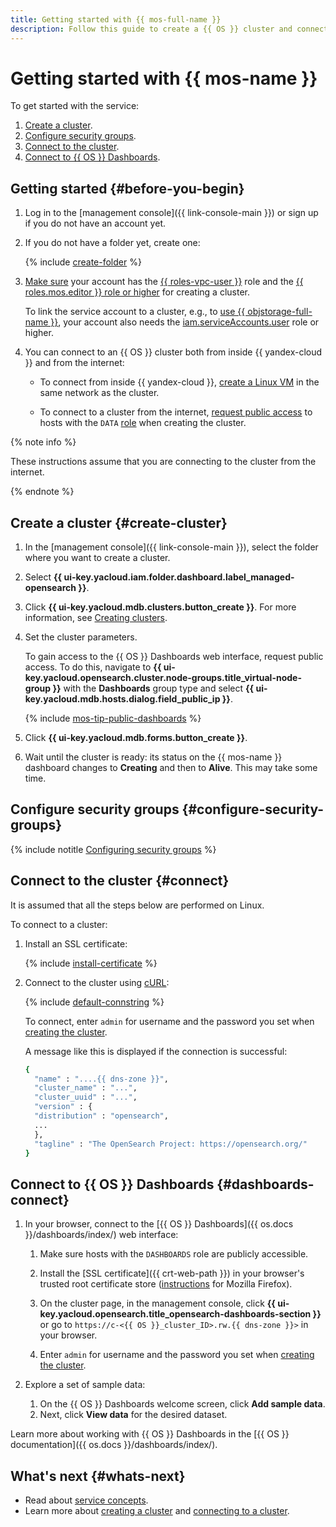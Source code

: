 ```yaml
---
title: Getting started with {{ mos-full-name }}
description: Follow this guide to create a {{ OS }} cluster and connect to it.
---
```


# Getting started with {{ mos-name }}

To get started with the service:
1. [Create a cluster](#create-cluster).
1. [Configure security groups](#configure-security-groups).
1. [Connect to the cluster](#connect).
1. [Connect to {{ OS }} Dashboards](#dashboards-connect).


## Getting started {#before-you-begin}

1. Log in to the [management console]({{ link-console-main }}) or sign up if you do not have an account yet.

1. If you do not have a folder yet, create one:

    {% include [create-folder](../_includes/create-folder.md) %}

1. [Make sure](../iam/operations/roles/get-assigned-roles.md) your account has the [{{ roles-vpc-user }}](../vpc/security/index.md#vpc-user) role and the [{{ roles.mos.editor }} role or higher](security/index.md#roles-list) for creating a cluster.

    To link the service account to a cluster, e.g., to [use {{ objstorage-full-name }}](operations/s3-access.md), your account also needs the [iam.serviceAccounts.user](../iam/security/index.md#iam-serviceAccounts-user) role or higher.

1. You can connect to an {{ OS }} cluster both from inside {{ yandex-cloud }} and from the internet:

    * To connect from inside {{ yandex-cloud }}, [create a Linux VM](../compute/quickstart/quick-create-linux.md) in the same network as the cluster.

    * To connect to a cluster from the internet, [request public access](operations/cluster-create.md) to hosts with the `DATA` [role](concepts/host-roles.md#data) when creating the cluster.

{% note info %}

These instructions assume that you are connecting to the cluster from the internet.

{% endnote %}


## Create a cluster {#create-cluster}

1. In the [management console]({{ link-console-main }}), select the folder where you want to create a cluster.
1. Select **{{ ui-key.yacloud.iam.folder.dashboard.label_managed-opensearch }}**.
1. Click **{{ ui-key.yacloud.mdb.clusters.button_create }}**. For more information, see [Creating clusters](operations/cluster-create.md).
1. Set the cluster parameters.


    To gain access to the {{ OS }} Dashboards web interface, request public access. To do this, navigate to **{{ ui-key.yacloud.opensearch.cluster.node-groups.title_virtual-node-group }}** with the **Dashboards** group type and select **{{ ui-key.yacloud.mdb.hosts.dialog.field_public_ip }}**.

    {% include [mos-tip-public-dashboards](../_includes/mdb/mos/public-dashboards.md) %}


1. Click **{{ ui-key.yacloud.mdb.forms.button_create }}**.
1. Wait until the cluster is ready: its status on the {{ mos-name }} dashboard changes to **Creating** and then to **Alive**. This may take some time.


## Configure security groups {#configure-security-groups}

{% include notitle [Configuring security groups](../_includes/mdb/mos/configuring-security-groups.md) %}


## Connect to the cluster {#connect}

It is assumed that all the steps below are performed on Linux.

To connect to a cluster:

1. Install an SSL certificate:

   {% include [install-certificate](../_includes/mdb/mos/install-certificate.md) %}

1. Connect to the cluster using [cURL](https://curl.haxx.se/):

   {% include [default-connstring](../_includes/mdb/mos/default-connstring.md) %}

   To connect, enter `admin` for username and the password you set when [creating the cluster](#create-cluster).

   A message like this is displayed if the connection is successful:

   ```bash
   {
     "name" : "....{{ dns-zone }}",
     "cluster_name" : "...",
     "cluster_uuid" : "...",
     "version" : {
     "distribution" : "opensearch",
     ...
     },
     "tagline" : "The OpenSearch Project: https://opensearch.org/"
   }
   ```

## Connect to {{ OS }} Dashboards {#dashboards-connect}

1. In your browser, connect to the [{{ OS }} Dashboards]({{ os.docs }}/dashboards/index/) web interface:


   1. Make sure hosts with the `DASHBOARDS` role are publicly accessible.


   1. Install the [SSL certificate]({{ crt-web-path }}) in your browser's trusted root certificate store ([instructions](https://wiki.mozilla.org/PSM:Changing_Trust_Settings#Trusting_an_Additional_Root_Certificate) for Mozilla Firefox).
   1. On the cluster page, in the management console, click **{{ ui-key.yacloud.opensearch.title_opensearch-dashboards-section }}** or go to `https://c-<{{ OS }}_cluster_ID>.rw.{{ dns-zone }}>` in your browser.
   1. Enter `admin` for username and the password you set when [creating the cluster](#create-cluster).

1. Explore a set of sample data:

   1. On the {{ OS }} Dashboards welcome screen, click **Add sample data**.
   1. Next, click **View data** for the desired dataset.

Learn more about working with {{ OS }} Dashboards in the [{{ OS }} documentation]({{ os.docs }}/dashboards/index/).

## What's next {#whats-next}

* Read about [service concepts](concepts/index.md).
* Learn more about [creating a cluster](operations/cluster-create.md) and [connecting to a cluster](operations/connect.md).
